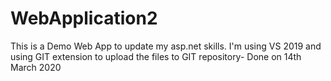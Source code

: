 # WebApplication2
This is a Demo Web App to update my asp.net skills.
I'm using VS 2019 and using GIT extension to upload the files to GIT repository- Done on 14th March 2020
